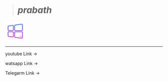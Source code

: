 > # _***prabath***_
<div align="left"><a href= "
template=">
<img src="icons8_windows_10_64.png" width="64" ></a></div>



***
youtube Link ->


watsapp Link ->


Telegarm Link ->

